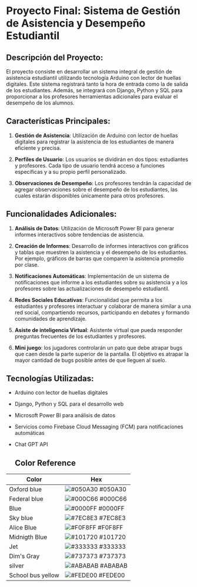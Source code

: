 # Proyecto Final: Sistema de Gestión de Asistencia y Desempeño Estudiantil

## Descripción del Proyecto:

El proyecto consiste en desarrollar un sistema integral de gestión de asistencia estudiantil utilizando tecnología Arduino con lector de huellas digitales. Este sistema registrará tanto la hora de entrada como la de salida de los estudiantes. Además, se integrará con Django, Python y SQL para proporcionar a los profesores herramientas adicionales para evaluar el desempeño de los alumnos.

## Características Principales:

1. **Gestión de Asistencia**: Utilización de Arduino con lector de huellas digitales para registrar la asistencia de los estudiantes de manera eficiente y precisa.

2. **Perfiles de Usuario**: Los usuarios se dividirán en dos tipos: estudiantes y profesores. Cada tipo de usuario tendrá acceso a funciones específicas y a su propio perfil personalizado.

4. **Observaciones de Desempeño**: Los profesores tendrán la capacidad de agregar observaciones sobre el desempeño de los estudiantes, las cuales estarán disponibles únicamente para otros profesores.

## Funcionalidades Adicionales:

1. **Análisis de Datos**: Utilización de Microsoft Power BI para generar informes interactivos sobre tendencias de asistencia.

2. **Creación de Informes**: Desarrollo de informes interactivos con gráficos y tablas que muestren la asistencia y el desempeño de los estudiantes. Por ejemplo, gráficos de barras que comparen la asistencia promedio por clase.

3. **Notificaciones Automáticas**: Implementación de un sistema de notificaciones que informe a los estudiantes sobre su asistencia y a los profesores sobre las actualizaciones de desempeño estudiantil.

4. **Redes Sociales Educativas**: Funcionalidad que permita a los estudiantes y profesores interactuar y colaborar de manera similar a una red social, compartiendo recursos, participando en debates y formando comunidades de aprendizaje.

5. **Asiste de inteligencia Virtual**:  Asistente virtual que pueda responder preguntas frecuentes de los estudiantes y profesores.
   
6. **Mini juego**: los jugadores controlarán un pato que debe atrapar bugs que caen desde la parte superior de la pantalla. El objetivo es atrapar la mayor cantidad de bugs posible antes de que lleguen al suelo.

## Tecnologías Utilizadas:

- Arduino con lector de huellas digitales
- Django, Python y SQL para el desarrollo web
- Microsoft Power BI para análisis de datos
- Servicios como Firebase Cloud Messaging (FCM) para notificaciones automáticas
- Chat GPT API

  ## Color Reference

| Color             | Hex                                                                |
| ----------------- | ------------------------------------------------------------------ |
| Oxford blue | ![#050A30](https://via.placeholder.com/10/050A30?text=+) #050A30 |
| Federal blue | ![#000C66](https://via.placeholder.com/10/000C66?text=+) #000C66 |
| Blue | ![#0000FF](https://via.placeholder.com/10/0000FF?text=+) #0000FF |
| Sky blue | ![#7EC8E3](https://via.placeholder.com/10/7EC8E3?text=+) #7EC8E3 |
| Alice Blue | ![#F0F8FF](https://via.placeholder.com/10/F0F8FF?text=+) #F0F8FF |
| Midnigth Blue| ![#101720](https://via.placeholder.com/10/101720?text=+) #101720 |
| Jet | ![#333333](https://via.placeholder.com/10/333333?text=+) #333333 |
| Dim's Gray | ![#737373](https://via.placeholder.com/10/737373?text=+) #737373 |
| silver  | ![#ABABAB](https://via.placeholder.com/10/ABABAB?text=+) #ABABAB |
| School bus yellow  | ![#FEDE00](https://via.placeholder.com/10/FEDE00?text=+) #FEDE00 |
